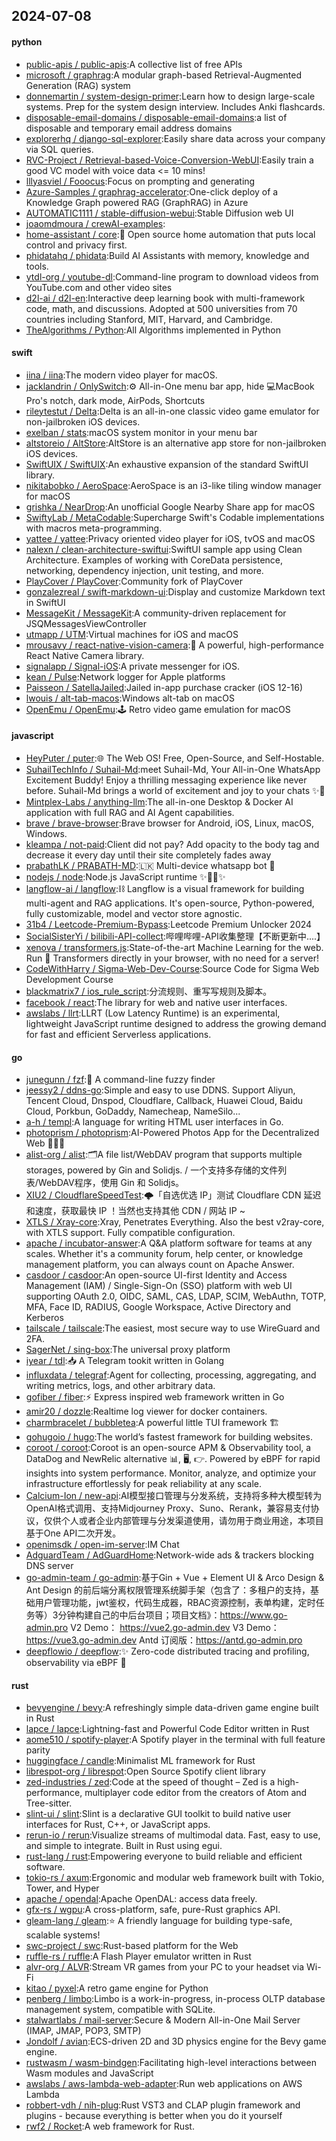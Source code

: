 ## 2024-07-08

#### python
* [public-apis / public-apis](https://github.com/public-apis/public-apis):A collective list of free APIs
* [microsoft / graphrag](https://github.com/microsoft/graphrag):A modular graph-based Retrieval-Augmented Generation (RAG) system
* [donnemartin / system-design-primer](https://github.com/donnemartin/system-design-primer):Learn how to design large-scale systems. Prep for the system design interview. Includes Anki flashcards.
* [disposable-email-domains / disposable-email-domains](https://github.com/disposable-email-domains/disposable-email-domains):a list of disposable and temporary email address domains
* [explorerhq / django-sql-explorer](https://github.com/explorerhq/django-sql-explorer):Easily share data across your company via SQL queries.
* [RVC-Project / Retrieval-based-Voice-Conversion-WebUI](https://github.com/RVC-Project/Retrieval-based-Voice-Conversion-WebUI):Easily train a good VC model with voice data <= 10 mins!
* [lllyasviel / Fooocus](https://github.com/lllyasviel/Fooocus):Focus on prompting and generating
* [Azure-Samples / graphrag-accelerator](https://github.com/Azure-Samples/graphrag-accelerator):One-click deploy of a Knowledge Graph powered RAG (GraphRAG) in Azure
* [AUTOMATIC1111 / stable-diffusion-webui](https://github.com/AUTOMATIC1111/stable-diffusion-webui):Stable Diffusion web UI
* [joaomdmoura / crewAI-examples](https://github.com/joaomdmoura/crewAI-examples):
* [home-assistant / core](https://github.com/home-assistant/core):🏡 Open source home automation that puts local control and privacy first.
* [phidatahq / phidata](https://github.com/phidatahq/phidata):Build AI Assistants with memory, knowledge and tools.
* [ytdl-org / youtube-dl](https://github.com/ytdl-org/youtube-dl):Command-line program to download videos from YouTube.com and other video sites
* [d2l-ai / d2l-en](https://github.com/d2l-ai/d2l-en):Interactive deep learning book with multi-framework code, math, and discussions. Adopted at 500 universities from 70 countries including Stanford, MIT, Harvard, and Cambridge.
* [TheAlgorithms / Python](https://github.com/TheAlgorithms/Python):All Algorithms implemented in Python

#### swift
* [iina / iina](https://github.com/iina/iina):The modern video player for macOS.
* [jacklandrin / OnlySwitch](https://github.com/jacklandrin/OnlySwitch):⚙️ All-in-One menu bar app, hide 💻MacBook Pro's notch, dark mode, AirPods, Shortcuts
* [rileytestut / Delta](https://github.com/rileytestut/Delta):Delta is an all-in-one classic video game emulator for non-jailbroken iOS devices.
* [exelban / stats](https://github.com/exelban/stats):macOS system monitor in your menu bar
* [altstoreio / AltStore](https://github.com/altstoreio/AltStore):AltStore is an alternative app store for non-jailbroken iOS devices.
* [SwiftUIX / SwiftUIX](https://github.com/SwiftUIX/SwiftUIX):An exhaustive expansion of the standard SwiftUI library.
* [nikitabobko / AeroSpace](https://github.com/nikitabobko/AeroSpace):AeroSpace is an i3-like tiling window manager for macOS
* [grishka / NearDrop](https://github.com/grishka/NearDrop):An unofficial Google Nearby Share app for macOS
* [SwiftyLab / MetaCodable](https://github.com/SwiftyLab/MetaCodable):Supercharge Swift's Codable implementations with macros meta-programming.
* [yattee / yattee](https://github.com/yattee/yattee):Privacy oriented video player for iOS, tvOS and macOS
* [nalexn / clean-architecture-swiftui](https://github.com/nalexn/clean-architecture-swiftui):SwiftUI sample app using Clean Architecture. Examples of working with CoreData persistence, networking, dependency injection, unit testing, and more.
* [PlayCover / PlayCover](https://github.com/PlayCover/PlayCover):Community fork of PlayCover
* [gonzalezreal / swift-markdown-ui](https://github.com/gonzalezreal/swift-markdown-ui):Display and customize Markdown text in SwiftUI
* [MessageKit / MessageKit](https://github.com/MessageKit/MessageKit):A community-driven replacement for JSQMessagesViewController
* [utmapp / UTM](https://github.com/utmapp/UTM):Virtual machines for iOS and macOS
* [mrousavy / react-native-vision-camera](https://github.com/mrousavy/react-native-vision-camera):📸 A powerful, high-performance React Native Camera library.
* [signalapp / Signal-iOS](https://github.com/signalapp/Signal-iOS):A private messenger for iOS.
* [kean / Pulse](https://github.com/kean/Pulse):Network logger for Apple platforms
* [Paisseon / SatellaJailed](https://github.com/Paisseon/SatellaJailed):Jailed in-app purchase cracker (iOS 12-16)
* [lwouis / alt-tab-macos](https://github.com/lwouis/alt-tab-macos):Windows alt-tab on macOS
* [OpenEmu / OpenEmu](https://github.com/OpenEmu/OpenEmu):🕹 Retro video game emulation for macOS

#### javascript
* [HeyPuter / puter](https://github.com/HeyPuter/puter):🌐 The Web OS! Free, Open-Source, and Self-Hostable.
* [SuhailTechInfo / Suhail-Md](https://github.com/SuhailTechInfo/Suhail-Md):meet Suhail-Md, Your All-in-One WhatsApp Excitement Buddy! Enjoy a thrilling messaging experience like never before. Suhail-Md brings a world of excitement and joy to your chats ✨🤖
* [Mintplex-Labs / anything-llm](https://github.com/Mintplex-Labs/anything-llm):The all-in-one Desktop & Docker AI application with full RAG and AI Agent capabilities.
* [brave / brave-browser](https://github.com/brave/brave-browser):Brave browser for Android, iOS, Linux, macOS, Windows.
* [kleampa / not-paid](https://github.com/kleampa/not-paid):Client did not pay? Add opacity to the body tag and decrease it every day until their site completely fades away
* [prabathLK / PRABATH-MD](https://github.com/prabathLK/PRABATH-MD):🇱🇰 Multi-device whatsapp bot 🎉
* [nodejs / node](https://github.com/nodejs/node):Node.js JavaScript runtime ✨🐢🚀✨
* [langflow-ai / langflow](https://github.com/langflow-ai/langflow):⛓️ Langflow is a visual framework for building multi-agent and RAG applications. It's open-source, Python-powered, fully customizable, model and vector store agnostic.
* [31b4 / Leetcode-Premium-Bypass](https://github.com/31b4/Leetcode-Premium-Bypass):Leetcode Premium Unlocker 2024
* [SocialSisterYi / bilibili-API-collect](https://github.com/SocialSisterYi/bilibili-API-collect):哔哩哔哩-API收集整理【不断更新中....】
* [xenova / transformers.js](https://github.com/xenova/transformers.js):State-of-the-art Machine Learning for the web. Run 🤗 Transformers directly in your browser, with no need for a server!
* [CodeWithHarry / Sigma-Web-Dev-Course](https://github.com/CodeWithHarry/Sigma-Web-Dev-Course):Source Code for Sigma Web Development Course
* [blackmatrix7 / ios_rule_script](https://github.com/blackmatrix7/ios_rule_script):分流规则、重写写规则及脚本。
* [facebook / react](https://github.com/facebook/react):The library for web and native user interfaces.
* [awslabs / llrt](https://github.com/awslabs/llrt):LLRT (Low Latency Runtime) is an experimental, lightweight JavaScript runtime designed to address the growing demand for fast and efficient Serverless applications.

#### go
* [junegunn / fzf](https://github.com/junegunn/fzf):🌸 A command-line fuzzy finder
* [jeessy2 / ddns-go](https://github.com/jeessy2/ddns-go):Simple and easy to use DDNS. Support Aliyun, Tencent Cloud, Dnspod, Cloudflare, Callback, Huawei Cloud, Baidu Cloud, Porkbun, GoDaddy, Namecheap, NameSilo...
* [a-h / templ](https://github.com/a-h/templ):A language for writing HTML user interfaces in Go.
* [photoprism / photoprism](https://github.com/photoprism/photoprism):AI-Powered Photos App for the Decentralized Web 🌈💎✨
* [alist-org / alist](https://github.com/alist-org/alist):🗂️A file list/WebDAV program that supports multiple storages, powered by Gin and Solidjs. / 一个支持多存储的文件列表/WebDAV程序，使用 Gin 和 Solidjs。
* [XIU2 / CloudflareSpeedTest](https://github.com/XIU2/CloudflareSpeedTest):🌩「自选优选 IP」测试 Cloudflare CDN 延迟和速度，获取最快 IP ！当然也支持其他 CDN / 网站 IP ~
* [XTLS / Xray-core](https://github.com/XTLS/Xray-core):Xray, Penetrates Everything. Also the best v2ray-core, with XTLS support. Fully compatible configuration.
* [apache / incubator-answer](https://github.com/apache/incubator-answer):A Q&A platform software for teams at any scales. Whether it's a community forum, help center, or knowledge management platform, you can always count on Apache Answer.
* [casdoor / casdoor](https://github.com/casdoor/casdoor):An open-source UI-first Identity and Access Management (IAM) / Single-Sign-On (SSO) platform with web UI supporting OAuth 2.0, OIDC, SAML, CAS, LDAP, SCIM, WebAuthn, TOTP, MFA, Face ID, RADIUS, Google Workspace, Active Directory and Kerberos
* [tailscale / tailscale](https://github.com/tailscale/tailscale):The easiest, most secure way to use WireGuard and 2FA.
* [SagerNet / sing-box](https://github.com/SagerNet/sing-box):The universal proxy platform
* [iyear / tdl](https://github.com/iyear/tdl):📥 A Telegram tookit written in Golang
* [influxdata / telegraf](https://github.com/influxdata/telegraf):Agent for collecting, processing, aggregating, and writing metrics, logs, and other arbitrary data.
* [gofiber / fiber](https://github.com/gofiber/fiber):⚡️ Express inspired web framework written in Go
* [amir20 / dozzle](https://github.com/amir20/dozzle):Realtime log viewer for docker containers.
* [charmbracelet / bubbletea](https://github.com/charmbracelet/bubbletea):A powerful little TUI framework 🏗
* [gohugoio / hugo](https://github.com/gohugoio/hugo):The world’s fastest framework for building websites.
* [coroot / coroot](https://github.com/coroot/coroot):Coroot is an open-source APM & Observability tool, a DataDog and NewRelic alternative 📊, 🖥️, 👉. Powered by eBPF for rapid insights into system performance. Monitor, analyze, and optimize your infrastructure effortlessly for peak reliability at any scale.
* [Calcium-Ion / new-api](https://github.com/Calcium-Ion/new-api):AI模型接口管理与分发系统，支持将多种大模型转为OpenAI格式调用、支持Midjourney Proxy、Suno、Rerank，兼容易支付协议，仅供个人或者企业内部管理与分发渠道使用，请勿用于商业用途，本项目基于One API二次开发。
* [openimsdk / open-im-server](https://github.com/openimsdk/open-im-server):IM Chat
* [AdguardTeam / AdGuardHome](https://github.com/AdguardTeam/AdGuardHome):Network-wide ads & trackers blocking DNS server
* [go-admin-team / go-admin](https://github.com/go-admin-team/go-admin):基于Gin + Vue + Element UI & Arco Design & Ant Design 的前后端分离权限管理系统脚手架（包含了：多租户的支持，基础用户管理功能，jwt鉴权，代码生成器，RBAC资源控制，表单构建，定时任务等）3分钟构建自己的中后台项目；项目文档》：https://www.go-admin.pro V2 Demo： https://vue2.go-admin.dev V3 Demo： https://vue3.go-admin.dev Antd 订阅版：https://antd.go-admin.pro
* [deepflowio / deepflow](https://github.com/deepflowio/deepflow):✨ Zero-code distributed tracing and profiling, observability via eBPF 🚀

#### rust
* [bevyengine / bevy](https://github.com/bevyengine/bevy):A refreshingly simple data-driven game engine built in Rust
* [lapce / lapce](https://github.com/lapce/lapce):Lightning-fast and Powerful Code Editor written in Rust
* [aome510 / spotify-player](https://github.com/aome510/spotify-player):A Spotify player in the terminal with full feature parity
* [huggingface / candle](https://github.com/huggingface/candle):Minimalist ML framework for Rust
* [librespot-org / librespot](https://github.com/librespot-org/librespot):Open Source Spotify client library
* [zed-industries / zed](https://github.com/zed-industries/zed):Code at the speed of thought – Zed is a high-performance, multiplayer code editor from the creators of Atom and Tree-sitter.
* [slint-ui / slint](https://github.com/slint-ui/slint):Slint is a declarative GUI toolkit to build native user interfaces for Rust, C++, or JavaScript apps.
* [rerun-io / rerun](https://github.com/rerun-io/rerun):Visualize streams of multimodal data. Fast, easy to use, and simple to integrate. Built in Rust using egui.
* [rust-lang / rust](https://github.com/rust-lang/rust):Empowering everyone to build reliable and efficient software.
* [tokio-rs / axum](https://github.com/tokio-rs/axum):Ergonomic and modular web framework built with Tokio, Tower, and Hyper
* [apache / opendal](https://github.com/apache/opendal):Apache OpenDAL: access data freely.
* [gfx-rs / wgpu](https://github.com/gfx-rs/wgpu):A cross-platform, safe, pure-Rust graphics API.
* [gleam-lang / gleam](https://github.com/gleam-lang/gleam):⭐️ A friendly language for building type-safe, scalable systems!
* [swc-project / swc](https://github.com/swc-project/swc):Rust-based platform for the Web
* [ruffle-rs / ruffle](https://github.com/ruffle-rs/ruffle):A Flash Player emulator written in Rust
* [alvr-org / ALVR](https://github.com/alvr-org/ALVR):Stream VR games from your PC to your headset via Wi-Fi
* [kitao / pyxel](https://github.com/kitao/pyxel):A retro game engine for Python
* [penberg / limbo](https://github.com/penberg/limbo):Limbo is a work-in-progress, in-process OLTP database management system, compatible with SQLite.
* [stalwartlabs / mail-server](https://github.com/stalwartlabs/mail-server):Secure & Modern All-in-One Mail Server (IMAP, JMAP, POP3, SMTP)
* [Jondolf / avian](https://github.com/Jondolf/avian):ECS-driven 2D and 3D physics engine for the Bevy game engine.
* [rustwasm / wasm-bindgen](https://github.com/rustwasm/wasm-bindgen):Facilitating high-level interactions between Wasm modules and JavaScript
* [awslabs / aws-lambda-web-adapter](https://github.com/awslabs/aws-lambda-web-adapter):Run web applications on AWS Lambda
* [robbert-vdh / nih-plug](https://github.com/robbert-vdh/nih-plug):Rust VST3 and CLAP plugin framework and plugins - because everything is better when you do it yourself
* [rwf2 / Rocket](https://github.com/rwf2/Rocket):A web framework for Rust.

